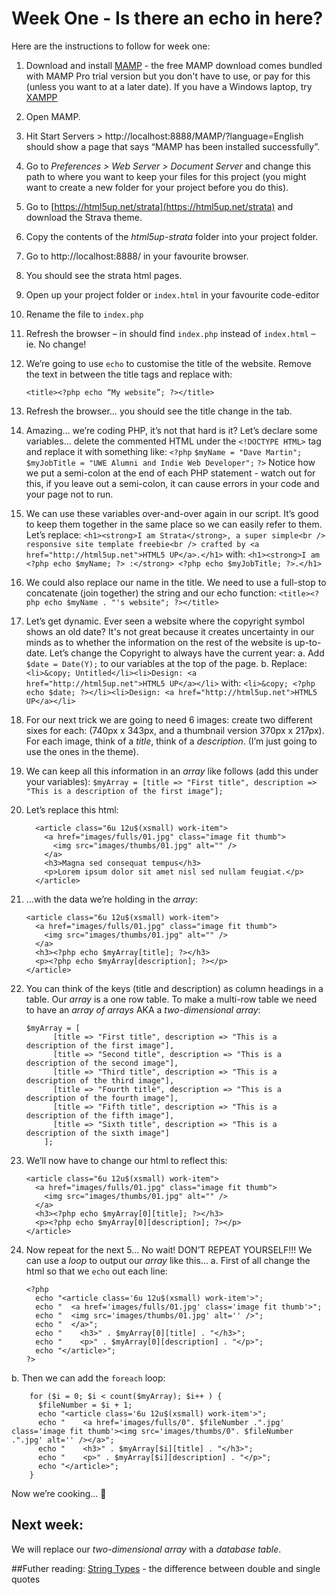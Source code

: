 # Week One - Is there an echo in here?

Here are the instructions to follow for week one:

1.	Download and install [MAMP](https://www.mamp.info/en/) - the free MAMP download comes bundled with MAMP Pro trial version but you don't have to use, or pay for this (unless you want to at a later date). If you have a Windows laptop, try [XAMPP](https://www.apachefriends.org/index.html)
2.	Open MAMP.
3.	Hit Start Servers > http://localhost:8888/MAMP/?language=English should show a page that says “MAMP has been installed successfully”.
4.	Go to *Preferences > Web Server > Document Server* and change this path to where you want to keep your files for this project (you might want to create a new folder for your project before you do this).
5.	Go to [https://html5up.net/strata](https://html5up.net/strata) and download the Strava theme.
6.	Copy the contents of the *html5up-strata* folder into your project folder.
7.	Go to http://localhost:8888/ in your favourite browser.
8.	You should see the strata html pages.
9.	Open up your project folder or `index.html` in your favourite code-editor
10.	Rename the file to `index.php`
11.	Refresh the browser – in should find `index.php` instead of `index.html` – ie. No change!
12.	We’re going to use `echo` to customise the title of the website. Remove the text in between the title tags and replace with:

    `<title><?php echo “My website”; ?></title>`

13.	Refresh the browser… you should see the title change in the tab.
14.	Amazing… we’re coding PHP, it’s not that hard is it?
    Let’s declare some variables… delete the commented HTML under the `<!DOCTYPE HTML>` tag and replace it with something like:
    `<?php`
	      `$myName = "Dave Martin";`
        `$myJobTitle = "UWE Alumni and Indie Web Developer";`
    `?>`
    Notice how we put a semi-colon at the end of each PHP statement - watch out for this, if you leave out a semi-colon, it can cause errors in your code and your page not to run.
15. We can use these variables over-and-over again in our script.  It’s good to keep them together in the same place so we can easily refer to them.  Let’s replace:
    `<h1><strong>I am Strata</strong>, a super simple<br /> responsive site template freebie<br /> crafted by <a href="http://html5up.net">HTML5 UP</a>.</h1>`
with:
    `<h1><strong>I am <?php echo $myName; ?> :</strong> <?php echo $myJobTitle; ?>.</h1>`

16.	We could also replace our name in the title.  We need to use a full-stop to concatenate (join together) the string and our echo function:
    `<title><?php echo $myName . "'s website"; ?></title>`
17.	Let’s get dynamic.  Ever seen a website where the copyright symbol shows an old date?  It's not great because it creates uncertainty in our minds as to whether the information on the rest of the website is up-to-date.  Let’s change the Copyright to always have the current year:
a.	Add `$date = Date(Y);` to our variables at the top of the page.
b.	Replace:
    `<li>&copy; Untitled</li><li>Design: <a href="http://html5up.net">HTML5 UP</a></li>`
with:
    `<li>&copy; <?php echo $date; ?></li><li>Design: <a href="http://html5up.net">HTML5 UP</a></li>`
18.	For our next trick we are going to need 6 images: create two different sixes for each: (740px x 343px, and a thumbnail version 370px x 217px).  For each image, think of a *title*, think of a *description*. (I’m just going to use the ones in the theme).
19.	We can keep all this information in an *array* like follows (add this under your variables):
    `$myArray = [title => "First title", description => "This is a description of the first image"];`
20.	Let’s replace this html:

          <article class="6u 12u$(xsmall) work-item">
            <a href="images/fulls/01.jpg" class="image fit thumb">
              <img src="images/thumbs/01.jpg" alt="" />
            </a>
            <h3>Magna sed consequat tempus</h3>
            <p>Lorem ipsum dolor sit amet nisl sed nullam feugiat.</p>
          </article>

21.	…with the data we’re holding in the *array*:

        <article class="6u 12u$(xsmall) work-item">
          <a href="images/fulls/01.jpg" class="image fit thumb">
            <img src="images/thumbs/01.jpg" alt="" />
          </a>
          <h3><?php echo $myArray[title]; ?></h3>
          <p><?php echo $myArray[description]; ?></p>
        </article>

22.	You can think of the keys (title and description) as column headings in a table.  Our *array* is a one row table.  To make a multi-row table we need to have an *array of arrays* AKA a *two-dimensional array*:

        $myArray = [
              [title => "First title", description => "This is a description of the first image"],
              [title => "Second title", description => "This is a description of the second image"],
              [title => "Third title", description => "This is a description of the third image"],
              [title => "Fourth title", description => "This is a description of the fourth image"],
              [title => "Fifth title", description => "This is a description of the fifth image"],
              [title => "Sixth title", description => "This is a description of the sixth image"]
            ];

23.	We’ll now have to change our html to reflect this:

        <article class="6u 12u$(xsmall) work-item">
          <a href="images/fulls/01.jpg" class="image fit thumb">
            <img src="images/thumbs/01.jpg" alt="" />
          </a>
          <h3><?php echo $myArray[0][title]; ?></h3>
          <p><?php echo $myArray[0][description]; ?></p>
        </article>

24.	Now repeat for the next 5… No wait!  DON’T REPEAT YOURSELF!!!  We can use a *loop* to output our *array* like this…
a.	First of all change the html so that we `echo` out each line:

        <?php
          echo "<article class='6u 12u$(xsmall) work-item'>";
          echo "  <a href='images/fulls/01.jpg' class='image fit thumb'>";
          echo "  <img src='images/thumbs/01.jpg' alt='' />";
          echo "  </a>";
          echo "	<h3>" . $myArray[0][title] . "</h3>";
          echo "	<p>" . $myArray[0][description] . "</p>";
          echo "</article>";
        ?>

b.	Then we can add the `foreach` loop:

        for ($i = 0; $i < count($myArray); $i++ ) {
          $fileNumber = $i + 1;
          echo "<article class='6u 12u$(xsmall) work-item'>";
          echo "	<a href='images/fulls/0". $fileNumber .".jpg' class='image fit thumb'><img src='images/thumbs/0". $fileNumber .".jpg' alt='' /></a>";
          echo "	<h3>" . $myArray[$i][title] . "</h3>";
          echo "	<p>" . $myArray[$i][description] . "</p>";
          echo "</article>";
        }

Now we’re cooking… 🍳

## Next week:
We will replace our *two-dimensional array* with a *database table*.

##Futher reading:
[String Types](http://www.phptherightway.com/pages/The-Basics.html#string-types) - the difference between double and single quotes
